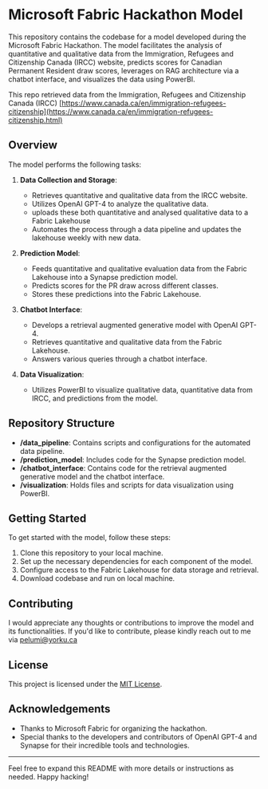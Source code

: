# Microsoft Fabric Hackathon Model

This repository contains the codebase for a model developed during the Microsoft Fabric Hackathon. The model facilitates the analysis of quantitative and qualitative data from the Immigration, Refugees and Citizenship Canada (IRCC) website, predicts scores for Canadian Permanent Resident draw scores, leverages on RAG architecture via a chatbot interface, and visualizes the data using PowerBI. 

This repo retrieved data from the Immigration, Refugees and Citizenship Canada (IRCC)
[https://www.canada.ca/en/immigration-refugees-citizenship](https://www.canada.ca/en/immigration-refugees-citizenship.html)

## Overview

The model performs the following tasks:

1. **Data Collection and Storage**:
    - Retrieves quantitative and qualitative data from the IRCC website.
    - Utilizes OpenAI GPT-4 to analyze the qualitative data.
    - uploads these both quantitative and analysed qualitative data to a Fabric Lakehouse
    - Automates the process through a data pipeline and updates the lakehouse weekly with new data.

2. **Prediction Model**:
    - Feeds quantitative and qualitative evaluation data from the Fabric Lakehouse into a Synapse prediction model.
    - Predicts scores for the PR draw across different classes.
    - Stores these predictions into the Fabric Lakehouse.

3. **Chatbot Interface**:
    - Develops a retrieval augmented generative model with OpenAI GPT-4.
    - Retrieves quantitative and qualitative data from the Fabric Lakehouse.
    - Answers various queries through a chatbot interface.

4. **Data Visualization**:
    - Utilizes PowerBI to visualize qualitative data, quantitative data from IRCC, and predictions from the model.
  

## Repository Structure

- **/data_pipeline**: Contains scripts and configurations for the automated data pipeline.
- **/prediction_model**: Includes code for the Synapse prediction model.
- **/chatbot_interface**: Contains code for the retrieval augmented generative model and the chatbot interface.
- **/visualization**: Holds files and scripts for data visualization using PowerBI.

## Getting Started

To get started with the model, follow these steps:

1. Clone this repository to your local machine.
2. Set up the necessary dependencies for each component of the model.
3. Configure access to the Fabric Lakehouse for data storage and retrieval.
4. Download codebase and run on local machine.


## Contributing

I would appreciate any thoughts or contributions to improve the model and its functionalities. If you'd like to contribute, please kindly reach out to me via pelumi@yorku.ca


## License

This project is licensed under the [MIT License](LICENSE).

## Acknowledgements

- Thanks to Microsoft Fabric for organizing the hackathon.
- Special thanks to the developers and contributors of OpenAI GPT-4 and Synapse for their incredible tools and technologies.

---

Feel free to expand this README with more details or instructions as needed. Happy hacking!
